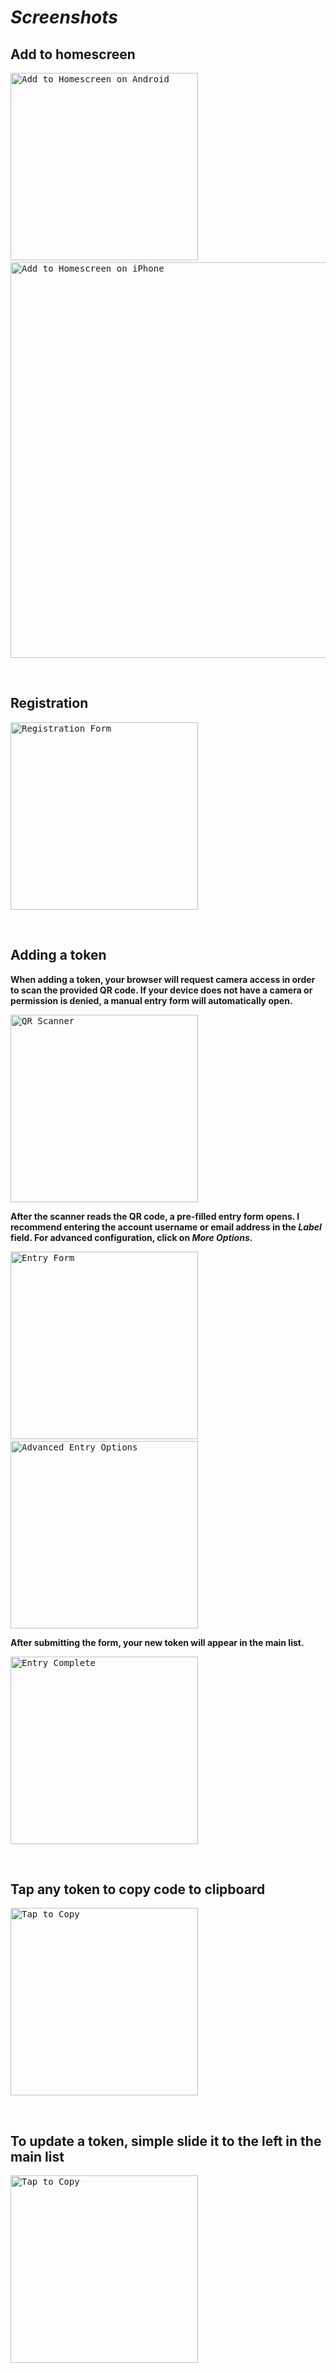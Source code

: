 # *Screenshots*

## Add to homescreen

<kbd><img src="https://ultraotp.com/nocache/media/add-to-hs_android.gif" width="300px" alt="Add to Homescreen on Android"></kbd>
&nbsp;&nbsp;&nbsp;&nbsp;&nbsp;&nbsp;&nbsp;&nbsp;
<kbd><img src="https://ultraotp.com/nocache/media/add-to-hs_iphone.gif" height="633px" alt="Add to Homescreen on iPhone"></kbd>

<br>

## Registration

<kbd><img src="https://ultraotp.com/nocache/media/register.png" width="300px" alt="Registration Form"></kbd>

<br>

## Adding a token

**When adding a token, your browser will request camera access in order to scan the provided QR code. If your device does not have a camera or permission is denied, a manual entry form will automatically open.**

<kbd><img src="https://ultraotp.com/nocache/media/scanning.png" width="300px" alt="QR Scanner"></kbd>

**After the scanner reads the QR code, a pre-filled entry form opens. I recommend entering the account username or email address in the *Label* field. For advanced configuration, click on *More Options*.**

<kbd><img src="https://ultraotp.com/nocache/media/entry-form.png" width="300px" alt="Entry Form"></kbd>
&nbsp;&nbsp;
<kbd><img src="https://ultraotp.com/nocache/media/entry-form-advanced.png" width="300px" alt="Advanced Entry Options"></kbd>

**After submitting the form, your new token will appear in the main list.**

<kbd><img src="https://ultraotp.com/nocache/media/token-list-first.png" width="300px" alt="Entry Complete"></kbd>

<br>

## Tap any token to copy code to clipboard

<kbd><img src="https://ultraotp.com/nocache/media/copy-token.gif" width="300px" alt="Tap to Copy"></kbd>

<br>

## To update a token, simple slide it to the left in the main list
<kbd><img src="https://ultraotp.com/nocache/media/edit-token.gif" width="300px" alt="Tap to Copy"></kbd>




